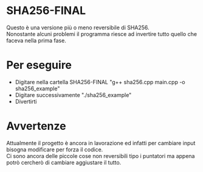 # SHA256-FINAL

Questo è una versione più o meno reversibile di SHA256.  
Nonostante alcuni problemi il programma riesce ad invertire tutto quello che faceva nella prima fase.

# Per eseguire

- Digitare nella cartella SHA256-FINAL "g++ sha256.cpp main.cpp -o sha256_example"
- Digitare successivamente "./sha256_example"
- Divertirti

# Avvertenze

Attualmente il progetto è ancora in lavorazione ed infatti per cambiare input bisogna modificare per forza il codice.  
Ci sono ancora delle piccole cose non reversibili tipo i puntatori  ma appena potrò cercherò di cambiare aggiustare il tutto.

